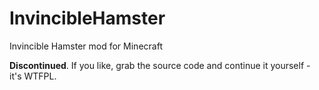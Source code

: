 InvincibleHamster
=================

Invincible Hamster mod for Minecraft

**Discontinued**. If you like, grab the source code and continue it yourself - it's WTFPL.

